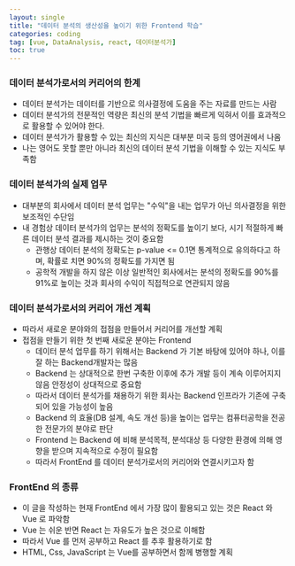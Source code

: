 ```yaml
---
layout: single
title: "데이터 분석의 생산성을 높이기 위한 Frontend 학습"
categories: coding
tag: [vue, DataAnalysis, react, 데이터분석가]
toc: true
---
```


### 데이터 분석가로서의 커리어의 한계
* 데이터 분석가는 데이터를 기반으로 의사결정에 도움을 주는 자료를 만드는 사람
* 데이터 분석가의 전문적인 역량은 최신의 분석 기법을 빠르게 익혀서 이를 효과적으로 활용할 수 있어야 한다.
* 데이터 분석가가 활용할 수 있는 최신의 지식은 대부분 미국 등의 영어권에서 나옴
* 나는 영어도 못할 뿐만 아니라 최신의 데이터 분석 기법을 이해할 수 있는 지식도 부족함

### 데이터 분석가의 실제 업무
* 대부분의 회사에서 데이터 분석 업무는 "수익"을 내는 업무가 아닌 의사결정을 위한 보조적인 수단임
* 내 경험상 데이터 분석가의 업무는 분석의 정확도를 높이기 보다, 시기 적절하게 빠른 데이터 분석 결과를 제시하는 것이 중요함
    * 관행상 데이터 분석의 정확도는 p-value <= 0.1면 통계적으로 유의하다고 하며, 확률로 치면 90%의 정확도를 가지면 됨
    * 공학적 개발을 하지 않은 이상 일반적인 회사에서는 분석의 정확도를 90%를 91%로 높이는 것과 회사의 수익이 직접적으로 연관되지 않음

### 데이터 분석가로서의 커리어 개선 계획
* 따라서 새로운 분야와의 접점을 만들어서 커리어를 개선할 계획
* 접점을 만들기 위한 첫 번째 새로운 분야는 Frontend
    * 데이터 분석 업무를 하기 위해서는 Backend 가 기본 바탕에 있어야 하나, 이를 잘 하는 Backend개발자는 많음
    * Backend 는 상대적으로 한번 구축한 이후에 추가 개발 등이 계속 이루어지지 않음 안정성이 상대적으로 중요함
    * 따라서 데이터 분석가를 채용하기 위한 회사는 Backend 인프라가 기존에 구축되어 있을 가능성이 높음
    * Backend 의 효율(DB 설계, 속도 개선 등)을 높이는 업무는 컴퓨터공학을 전공한 전문가의 분야로 판단
    * Frontend 는 Backend 에 비해 분석목적, 분석대상 등 다양한 환경에 의해 영향을 받으며 지속적으로 수정이 필요함
    * 따라서 FrontEnd 를 데이터 분석가로서의 커리어와 연결시키고자 함

### FrontEnd 의 종류
* 이 글을 작성하는 현재 FrontEnd 에서 가장 많이 활용되고 있는 것은 React 와 Vue 로 파악함
* Vue 는 쉬운 반면 React 는 자유도가 높은 것으로 이해함
* 따라서 Vue 를 먼저 공부하고 React 를 추후 활용하기로 함
* HTML, Css, JavaScript 는 Vue를 공부하면서 함께 병행할 계획



